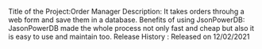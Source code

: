 Title of the Project:Order Manager
Description: It takes orders throuhg a web form and save them in a database.
Benefits of using JsonPowerDB: JasonPowerDB made the whole process not only fast and cheap but also it is easy to use and maintain too.
Release History : Released on 12/02/2021
